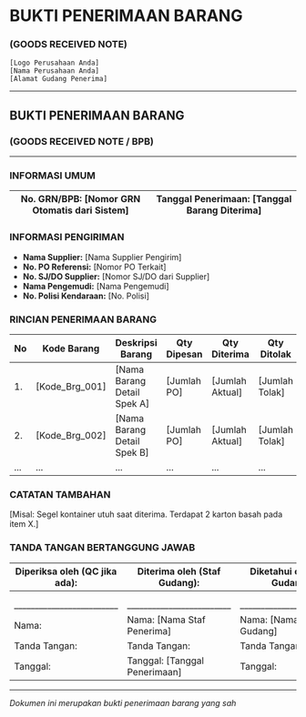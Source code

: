 # BUKTI PENERIMAAN BARANG  
### (GOODS RECEIVED NOTE)

```
[Logo Perusahaan Anda]
[Nama Perusahaan Anda]
[Alamat Gudang Penerima]
```

---

## **BUKTI PENERIMAAN BARANG**  
### **(GOODS RECEIVED NOTE / BPB)**

---

### **INFORMASI UMUM**
| **No. GRN/BPB:** [Nomor GRN Otomatis dari Sistem] | **Tanggal Penerimaan:** [Tanggal Barang Diterima] |
|--------------------------------------------------|--------------------------------------------------|

### **INFORMASI PENGIRIMAN**
- **Nama Supplier:** [Nama Supplier Pengirim]
- **No. PO Referensi:** [Nomor PO Terkait]
- **No. SJ/DO Supplier:** [Nomor SJ/DO dari Supplier]
- **Nama Pengemudi:** [Nama Pengemudi]
- **No. Polisi Kendaraan:** [No. Polisi]

### **RINCIAN PENERIMAAN BARANG**
| No | Kode Barang | Deskripsi Barang | Qty Dipesan | Qty Diterima | Qty Ditolak | Satuan | Keterangan/Alasan Ditolak |
|----|-------------|------------------|-------------|--------------|-------------|--------|---------------------------|
| 1. | [Kode_Brg_001] | [Nama Barang Detail Spek A] | [Jumlah PO] | [Jumlah Aktual] | [Jumlah Tolak] | [Pcs/Box] | [Misal: Rusak, Expired] |
| 2. | [Kode_Brg_002] | [Nama Barang Detail Spek B] | [Jumlah PO] | [Jumlah Aktual] | [Jumlah Tolak] | [Pcs/Box] | |
| ... | ... | ... | ... | ... | ... | ... | ... |

### **CATATAN TAMBAHAN**
[Misal: Segel kontainer utuh saat diterima. Terdapat 2 karton basah pada item X.]

### **TANDA TANGAN BERTANGGUNG JAWAB**
| **Diperiksa oleh (QC jika ada):** | **Diterima oleh (Staf Gudang):** | **Diketahui oleh (Ka. Gudang):** |
|----------------------------------|----------------------------------|----------------------------------|
| | | |
| | | |
| _________________________ | _________________________ | _________________________ |
| Nama: | Nama: [Nama Staf Penerima] | Nama: [Nama Kepala Gudang] |
| Tanda Tangan: | Tanda Tangan: | Tanda Tangan: |
| Tanggal: | Tanggal: [Tanggal Penerimaan] | Tanggal: |

---
*Dokumen ini merupakan bukti penerimaan barang yang sah*
